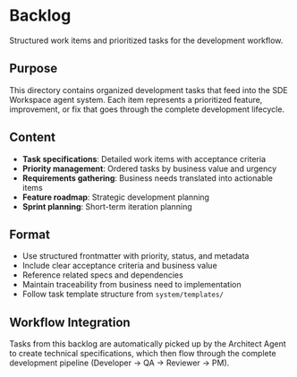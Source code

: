 # Backlog

Structured work items and prioritized tasks for the development workflow.

## Purpose

This directory contains organized development tasks that feed into the SDE Workspace agent system. Each item represents a prioritized feature, improvement, or fix that goes through the complete development lifecycle.

## Content

- **Task specifications**: Detailed work items with acceptance criteria
- **Priority management**: Ordered tasks by business value and urgency  
- **Requirements gathering**: Business needs translated into actionable items
- **Feature roadmap**: Strategic development planning
- **Sprint planning**: Short-term iteration planning

## Format

- Use structured frontmatter with priority, status, and metadata
- Include clear acceptance criteria and business value
- Reference related specs and dependencies
- Maintain traceability from business need to implementation
- Follow task template structure from `system/templates/`

## Workflow Integration

Tasks from this backlog are automatically picked up by the Architect Agent to create technical specifications, which then flow through the complete development pipeline (Developer → QA → Reviewer → PM).
